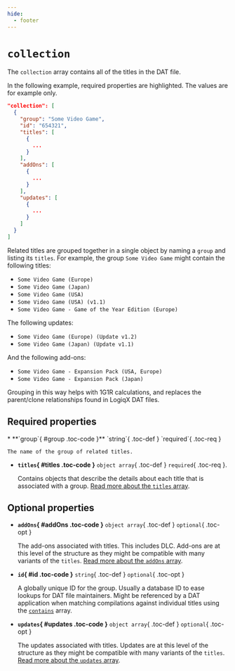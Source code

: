 ```yaml
---
hide:
  - footer
---
```


# `collection`

The `collection` array contains all of the titles in the DAT file.

In the following example, required properties are highlighted. The values are for example
only.

``` {.json .copy hl_lines="3 5-8"}
"collection": [
  {
    "group": "Some Video Game",
    "id": "654321",
    "titles": [
      {
        ...
      }
    ],
    "addOns": [
      {
        ...
      }
    ],
    "updates": [
      {
        ...
      }
    ]
  }
]
```

Related titles are grouped together in a single object by naming a `group` and listing
its `titles`. For example, the group `Some Video Game` might contain the following
titles:

* `Some Video Game (Europe)`
* `Some Video Game (Japan)`
* `Some Video Game (USA)`
* `Some Video Game (USA) (v1.1)`
* `Some Video Game - Game of the Year Edition (Europe)`

The following updates:

* `Some Video Game (Europe) (Update v1.2)`
* `Some Video Game (Japan) (Update v1.1)`

And the following add-ons:

* `Some Video Game - Expansion Pack (USA, Europe)`
* `Some Video Game - Expansion Pack (Japan)`

Grouping in this way helps with 1G1R calculations, and replaces the parent/clone
relationships found in LogiqX DAT files.

## Required properties

<div class="definition-list" markdown>
* **`group`{ #group .toc-code }** `string`{ .toc-def } `required`{ .toc-req }

    The name of the group of related titles.

* **`titles`{ #titles .toc-code }** `object array`{ .toc-def } `required`{ .toc-req }.

    Contains objects that describe the details about each title that is associated with
    a group. [Read more about the `titles` array](titles.md).
</div>

## Optional properties

<div class="definition-list" markdown>

* **`addOns`{ #addOns .toc-code }** `object array`{ .toc-def } `optional`{ .toc-opt }

    The add-ons associated with titles. This includes DLC. Add-ons are at this level of
    the structure as they might be compatible with many variants of the `titles`.
    [Read more about the `addOns` array](addOns.md).

* **`id`{ #id .toc-code }** `string`{ .toc-def } `optional`{ .toc-opt }

    A globally unique ID for the group. Usually a database ID to ease lookups for DAT file
    maintainers. Might be referenced by a DAT application when matching compilations
    against individual titles using the [`contains`](titles.md#contains) array.

* **`updates`{ #updates .toc-code }** `object array`{ .toc-def } `optional`{ .toc-opt }

    The updates associated with titles. Updates are at this level of the structure as they
    might be compatible with many variants of the `titles`.
    [Read more about the `updates` array](updates.md).

</div>
